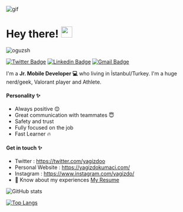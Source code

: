 ![gif](https://i.giphy.com/media/9J6TRr1EyWVCMAxV6w/giphy.webp)

<h1>Hey there! <img src="https://raw.githubusercontent.com/MartinHeinz/MartinHeinz/master/wave.gif" width="30px"></h1>

<p> <img src="https://komarev.com/ghpvc/?username=yagizdo&label=Profile%20views&color=0e75b6&style=flat" alt="oguzsh" /> </p>

[![Twitter Badge](https://img.shields.io/badge/-@Yagizdoo-1ca0f1?style=flat-square&labelColor=1ca0f1&logo=twitter&logoColor=white&link=https://twitter.com/oguz_sh)](https://twitter.com/Yagizdoo)
[![Linkedin Badge](https://img.shields.io/badge/-yagizdo-blue?style=flat-square&logo=Linkedin&logoColor=white&link=https://www.linkedin.com/in/oguzhanince/)](https://www.linkedin.com/in/yagizdo/)
[![Gmail Badge](https://img.shields.io/badge/-dokumaciyagiz@gmail.com-c14438?style=flat-square&logo=Gmail&logoColor=white&link=mailto:oguzhan824@gmail.com)](mailto:dokumaciyagiz@gmail.com)

I'm a **Jr. Mobile Developer 💻** who living in İstanbul/Turkey. I'm a huge nerd/geek, Valorant player and Athlete.


#### Personality ✨
- Always positive 😊
- Great communication with teammates 😇
- Safety and trust
- Fully focused on the job 
- Fast Learner 🔥 


#### Get in touch ✨
- Twitter : https://twitter.com/yagizdoo
- Personal Website : https://yagizdokumaci.com/
- Instagram : https://www.instagram.com/yagizdo/
- 📄 Know about my experiences [My Resume](https://drive.google.com/file/d/1vY2S2MGRDF0yMy777z0nab2-llHEDQsP/view?usp=sharing)

![GitHub stats](https://github-readme-stats.vercel.app/api?username=yagizdo&show_icons=true&count_private=true)  

[![Top Langs](https://github-readme-stats.vercel.app/api/top-langs/?username=yagizdo&layout=compact)](https://github.com/oguzsh/github-readme-stats)

